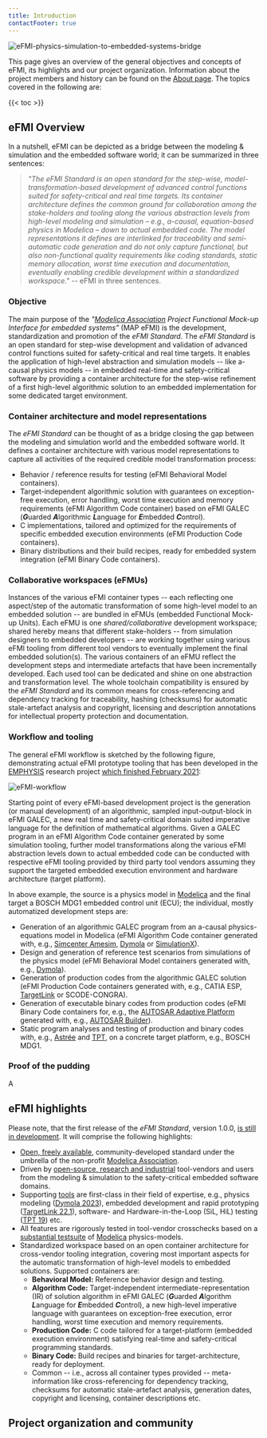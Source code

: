 ```yaml
---
title: Introduction
contactFooter: true
---
```


![eFMI-physics-simulation-to-embedded-systems-bridge](/media/introduction/eFMI-bridge.png)

This page gives an overview of the general objectives and concepts of eFMI, its highlights and our project organization. Information about the project members and history can be found on the [About page](/about/). The topics covered in the following are:
 
{{< toc >}}

## eFMI Overview

In a nutshell, eFMI can be depicted as a bridge between the modeling & simulation and the embedded software world; it can be summarized in three sentences:

> _"The eFMI Standard is an open standard for the step-wise, model-transformation-based development of advanced control functions suited for safety-critical and real time targets. Its container architecture defines the common ground for collaboration among the stake-holders and tooling along the various abstraction levels from high-level modeling and simulation – e.g., a-causal, equation-based physics in Modelica – down to actual embedded code. The model representations it defines are interlinked for traceability and semi-automatic code generation and do not only capture functional, but also non-functional quality requirements like coding standards, static memory allocation, worst time execution and documentation, eventually enabling credible development within a standardized workspace."_ -- eFMI in three sentences.

### Objective

The main purpose of the _"[Modelica Association](https://modelica.org/) Project Functional Mock-up Interface for embedded systems"_ (MAP eFMI) is the development, standardization and promotion of the _eFMI Standard_. The _eFMI Standard_ is an open standard for step-wise development and validation of advanced control functions suited for safety-critical and real time targets. It enables the application of high-level abstraction and simulation models -- like a-causal physics models -- in embedded real-time and safety-critical software by providing a container architecture for the step-wise refinement of a first high-level algorithmic solution to an embedded implementation for some dedicated target environment.

### Container architecture and model representations

The _eFMI Standard_ can be thought of as a bridge closing the gap between the modeling and simulation world and the embedded software world. It defines a container architecture with various model representations to capture all activities of the required credible model transformation process:

- Behavior / reference results for testing (eFMI Behavioral Model containers).
- Target-independent algorithmic solution with guarantees on exception-free execution, error handling, worst time execution and memory requirements (eFMI Algorithm Code container) based on eFMI GALEC (***G***uarded ***A***lgorithmic ***L***anguage for ***E***mbedded ***C***ontrol).
- C implementations, tailored and optimized for the requirements of specific embedded execution environments (eFMI Production Code containers).
- Binary distributions and their build recipes, ready for embedded system integration (eFMI Binary Code containers).

### Collaborative workspaces (eFMUs)

Instances of the various eFMI container types -- each reflecting one aspect/step of the automatic transformation of some high-level model to an embedded solution -- are bundled in eFMUs (embedded Functional Mock-up Units). Each eFMU is one _shared/collaborative_ development workspace; shared hereby means that different stake-holders -- from simulation designers to embedded developers -- are working together using various eFMI tooling from different tool vendors to eventually implement the final embedded solution(s). The various containers of an eFMU reflect the development steps and intermediate artefacts that have been incrementally developed. Each used tool can be dedicated and shine on one abstraction and transformation level. The whole toolchain compatibility is ensured by the _eFMI Standard_ and its common means for cross-referencing and dependency tracking for traceability, hashing (checksums) for automatic stale-artefact analysis and copyright, licensing and description annotations for intellectual property protection and documentation.

### Workflow and tooling

The general eFMI workflow is sketched by the following figure, demonstrating actual eFMI prototype tooling that has been developed in the [EMPHYSIS](https://itea4.org/project/emphysis.html) research project [which finished February 2021](../about#Project-history):

![eFMI-workflow](/media/introduction/eFMI-workflow.png)

Starting point of every eFMI-based development project is the generation (or manual development) of an algorithmic, sampled input-output-block in eFMI GALEC, a new real time and safety-critical domain suited imperative language for the definition of mathematical algorithms. Given a GALEC program in an eFMI Algorithm Code container generated by some simulation tooling, further model transformations along the various eFMI abstraction levels down to actual embedded code can be conducted with respective eFMI tooling provided by third party tool vendors assuming they support the targeted embedded execution environment and hardware architecture (target platform).

In above example, the source is a physics model in [Modelica](https://modelica.org/modelicalanguage.html) and the final target a BOSCH MDG1 embedded control unit (ECU); the individual, mostly automatized development steps are:

* Generation of an algorithmic GALEC program from an a-causal physics-equations model in Modelica (eFMI Algorithm Code container generated with, e.g., [Simcenter Amesim](https://plm.sw.siemens.com/en-US/simcenter/systems-simulation/amesim/), [Dymola](https://www.3ds.com/products-services/catia/products/dymola/) or [SimulationX](https://www.esi-group.com/products/simulationx)).
* Design and generation of reference test scenarios from simulations of the physics model (eFMI Behavioral Model containers generated with, e.g., [Dymola](https://www.3ds.com/products-services/catia/products/dymola/)).
* Generation of production codes from the algorithmic GALEC solution (eFMI Production Code containers generated with, e.g., CATIA ESP, [TargetLink](https://www.dspace.com/en/pub/home/products/sw/pcgs/targetlink.cfm) or SCODE-CONGRA).
* Generation of executable binary codes from production codes (eFMI Binary Code containers for, e.g., the [AUTOSAR Adaptive Platform](https://www.autosar.org/) generated with, e.g., [AUTOSAR Builder](https://www.3ds.com/products-services/catia/products/autosar-builder/)).
* Static program analyses and testing of production and binary codes with, e.g., [Astrée](https://www.absint.com/astree/index.htm) and [TPT](https://piketec.com/tpt/), on a concrete target platform, e.g., BOSCH MDG1.

### Proof of the pudding

A

## eFMI highlights

Please note, that the first release of the _eFMI Standard_, version 1.0.0, [is still in development](/resources/#eFMI-Standard-releases). It will comprise the following highlights:

* [Open, freely available](/standard/#eFMI-Standard-releases-and-licensing), community-developed standard under the umbrella of the non-profit [Modelica Association](https://modelica.org/).
* Driven by [open-source, research and industrial](/about/#MAP-eFMI-members) tool-vendors and users from the modeling & simulation to the safety-critical embedded software domains.
* Supporting [tools](/tools/) are first-class in their field of expertise, e.g., physics modeling ([Dymola 2023](https://www.3ds.com/products-services/catia/products/dymola/)), embedded development and rapid prototyping ([TargetLink  22.1](https://www.dspace.com/en/pub/home/products/sw/pcgs/targetlink.cfm)), software- and Hardware-in-the-Loop (SiL, HiL) testing ([TPT 19](https://piketec.com/tpt/)) etc.
* All features are rigorously tested in tool-vendor crosschecks based on a [substantial testsuite](https://github.com/modelica/efmi-testcases) of [Modelica](https://modelica.org/modelicalanguage.html) physics-models.
* Standardized workspace based on an open container architecture for cross-vendor tooling integration, covering most important aspects for the automatic transformation of high-level models to embedded solutions. Supported containers are:
  * **Behavioral Model:** Reference behavior design and testing.
  * **Algorithm Code:** Target-independent intermediate-representation (IR) of solution algorithm in eFMI GALEC (***G***uarded ***A***lgorithm ***L***anguage for ***E***mbedded ***C***ontrol), a new high-level imperative language with guarantees on exception-free execution, error handling, worst time execution and memory requirements.
  * **Production Code:** C code tailored for a target-platform (embedded execution environment) satisfying real-time and safety-critical programming standards.
  * **Binary Code:** Build recipes and binaries for target-architecture, ready for deployment.
  * Common -- i.e., across all container types provided -- meta-information like cross-referencing for dependency tracking, checksums for automatic stale-artefact analysis, generation dates, copyright and licensing, container descriptions etc.

## Project organization and community
